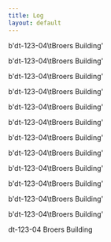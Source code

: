 ```yaml
---
title: Log
layout: default
---
```


b'dt-123-04\tBroers Building' 

b'dt-123-04\tBroers Building' 

b'dt-123-04\tBroers Building' 

b'dt-123-04\tBroers Building' 

b'dt-123-04\tBroers Building' 

b'dt-123-04\tBroers Building' 

b'dt-123-04\tBroers Building' 

b'dt-123-04\tBroers Building' 

b'dt-123-04\tBroers Building' 

b'dt-123-04\tBroers Building' 

b'dt-123-04\tBroers Building' 

b'dt-123-04\tBroers Building' 

dt-123-04	Broers Building 

